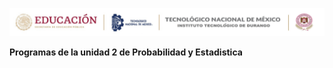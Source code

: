 ![image](https://github.com/Jose-Gabriel-Rodriguez/Probabilidad/blob/main/Cintilla2025.png?raw=true)

**Programas de la unidad 2 de Probabilidad y Estadistica**
